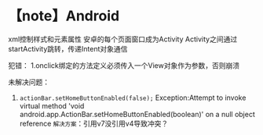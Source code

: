 # 【note】Android

xml控制样式和元素属性
安卓的每个页面窗口成为Activity
Activity之间通过startActivity跳转，传递Intent对象通信

犯错：
1.onclick绑定的方法定义必须传入一个View对象作为参数，否则崩溃

未解决问题：
1. `actionBar.setHomeButtonEnabled(false);`
    Exception:Attempt to invoke virtual method 'void android.app.ActionBar.setHomeButtonEnabled(boolean)' on a null object reference
`解决方案`：引用v7没引用v4导致冲突？

